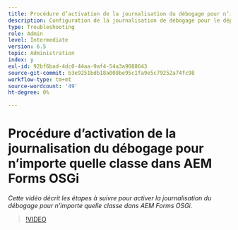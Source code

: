 ```yaml
---
title: Procédure d’activation de la journalisation du débogage pour n’importe quelle classe dans AEM Forms OSGi
description: Configuration de la journalisation de débogage pour le dépannage d’AEM Forms OSGi
type: Troubleshooting
role: Admin
level: Intermediate
version: 6.5
topic: Administration
index: y
exl-id: 92bf6bad-4dc0-44aa-9af4-54a3a9088643
source-git-commit: b3e9251bdb18a008be95c1fa9e5c79252a74fc98
workflow-type: tm+mt
source-wordcount: '49'
ht-degree: 0%

---
```


# Procédure d’activation de la journalisation du débogage pour n’importe quelle classe dans AEM Forms OSGi

*Cette vidéo décrit les étapes à suivre pour activer la journalisation du débogage pour n’importe quelle classe dans AEM Forms OSGi.*

>[!VIDEO](https://video.tv.adobe.com/v/335521?quality=12&learn=on)
